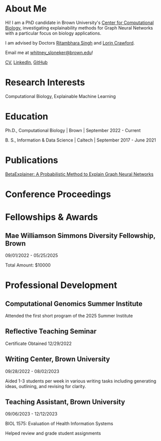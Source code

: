 # About Me
Hi! I am a PhD candidate in Brown University's [Center for Computational Biology](https://ccmb.brown.edu/), investigating explainability methods for Graph Neural Networks with a particular focus on biology applications.

I am advised by Doctors [Ritambhara Singh](https://ritambharasingh.com/) and [Lorin Crawford](https://lorincrawford.com/).

Email me at <whitney_sloneker@brown.edu>!

[CV](https://wsloneker.github.io/CV.pdf), [LinkedIn](www.linkedin.com/in/whitney-sloneker-62216b165), [GitHub](https://github.com/wsloneker)

# Research Interests
Computational Biology, Explainable Machine Learning
# Education
Ph.D., Computational Biology | Brown | September 2022 - Current

B. S., Information & Data Science | Caltech | September 2017 - June 2021
# Publications
[BetaExplainer: A Probabilistic Method to Explain Graph Neural Networks](https://doi.org/10.1007/s44199-025-00118-x)

# Conference Proceedings

# Fellowships & Awards
## Mae Williamson Simmons Diversity Fellowship, Brown
09/01/2022 - 05/25/2025

Total Amount: $10000

# Professional Development
## Computational Genomics Summer Institute
Attended the first short program of the 2025 Summer Institute

## Reflective Teaching Seminar 
Certificate Obtained 12/29/2022

## Writing Center, Brown University
09/28/2022 - 08/02/2023

Aided 1-3 students per week in various writing tasks including generating ideas, outlining, and revising for clarity.

## Teaching Assistant, Brown University
09/06/2023 - 12/12/2023

BIOL 1575: Evaluation of Health Information Systems

Helped review and grade student assignments
